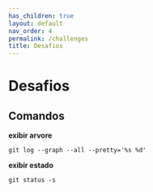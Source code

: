 ```yaml
---
has_children: true
layout: default
nav_order: 4
permalink: /challenges
title: Desafios
---
```

# Desafios

## Comandos

**exibir arvore**
```
git log --graph --all --pretty='%s %d'
```

**exibir estado**
```
git status -s
```
